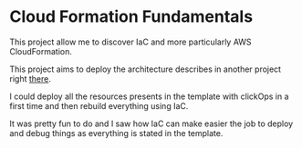 # Cloud Formation Fundamentals

This project allow me to discover IaC and more particularly AWS CloudFormation.

This project aims to deploy the architecture describes in another project right [there](https://medium.com/@issam.sisbane/enhancing-my-cloud-skills-week-5-aws-networking-7a93a503d6d5).

I could deploy all the resources presents in the template with clickOps in a first time and then rebuild everything using IaC.

It was pretty fun to do and I saw how IaC can make easier the job to deploy and debug things as everything is stated in the template.